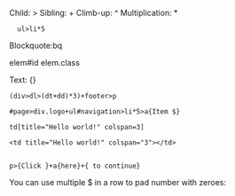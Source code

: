 

Child: >
Sibling: +
Climb-up: ^
Multiplication: *
```
  ul>li*5
```

Blockquote:bq

elem#id
elem.class

Text: {}




```
(div>dl>(dt+dd)*3)+footer>p

#page>div.logo+ul#navigation>li*5>a{Item $}

```

```
td[title="Hello world!" colspan=3]

<td title="Hello world!" colspan="3"></td>

```
```

p>{Click }+a{here}+{ to continue}
```



You can use multiple $ in a row to pad number with zeroes:
